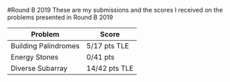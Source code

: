 #Round B 2019
These are my submissions and the scores I received on the problems presented in Round B 2019

| Problem              | Score          |
|----------------------|----------------|
| Building Palindromes | 5/17 pts   TLE |
| Energy Stones        | 0/41 pts       |
| Diverse Subarray     | 14/42 pts  TLE |